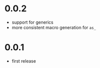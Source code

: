 # 0.0.2
 * support for generics
 * more consistent macro generation for `as_`

# 0.0.1
 * first release

